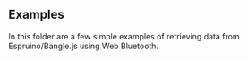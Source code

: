Examples
----------


In this folder are a few simple examples of retrieving data from Espruino/Bangle.js using Web Bluetooth.